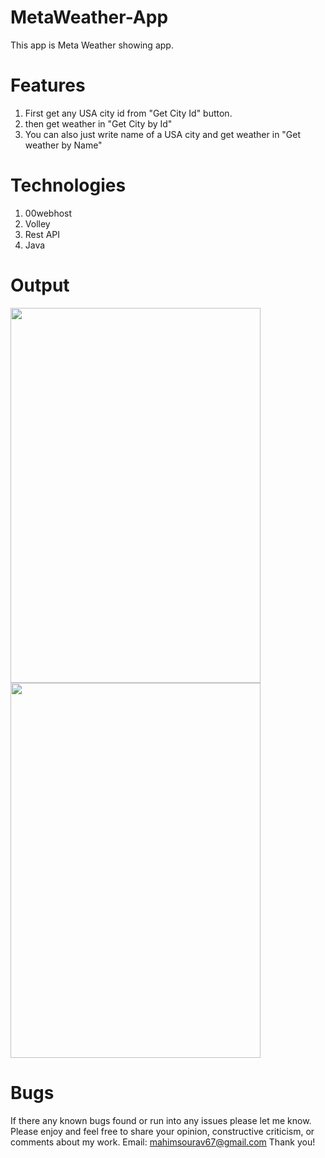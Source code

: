 # MetaWeather-App
This app is Meta Weather showing app.
# Features
1. First get any USA city id from "Get City Id"  button.
2. then get weather in "Get City by Id"
3. You can also just write name of a USA city  and get weather in "Get weather by Name"

# Technologies
1. 00webhost
2. Volley
3. Rest API
4. Java
# Output
<img src="https://user-images.githubusercontent.com/60973245/154813881-641cf98a-ee0b-43b8-81af-10935c8bb824.png" width="400" height="600">  <img src="https://user-images.githubusercontent.com/60973245/154813905-deb2e7e5-d72a-4f9a-af9e-e4ed76d49e3f.jpg" width="400" height="600"> 


# Bugs
If there any known bugs found or run into any issues please let me know. Please enjoy and feel free to share your opinion, constructive criticism, or comments about my work. Email: mahimsourav67@gmail.com Thank you!

